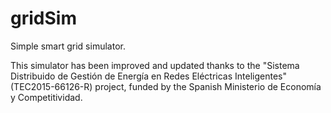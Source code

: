 gridSim
=======

Simple smart grid simulator.

This simulator has been improved and updated thanks to the "Sistema Distribuido de Gestión de Energía en Redes Eléctricas Inteligentes" (TEC2015-66126-R) project,
funded by the Spanish Ministerio de Economía y Competitividad.



